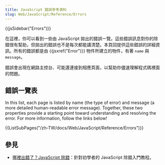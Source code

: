 ```yaml
---
title: JavaScript 錯誤參考資料
slug: Web/JavaScript/Reference/Errors
---
```


{{jsSidebar("Errors")}}

在這裡，你可以看到一些由 JavaScript 拋出的錯誤一覽。這些錯誤訊息對你的除錯很有幫助，但拋出的錯誤也不是每次都能講清楚。本頁回提供這些錯誤的詳細資訊。所有的錯誤都是由 {{jsxref("Error")}} 物件所建立的物件，有著 `name` 與 `message`。

錯誤會出現在網路主控台、可能還連接到相應頁面，以幫助你儘速理解程式碼裡面的問題。

## 錯誤一覽表

In this list, each page is listed by name (the type of error) and message (a more detailed human-readable error message). Together, these two properties provide a starting point toward understanding and resolving the error. For more information, follow the links below!

{{ListSubPages("/zh-TW/docs/Web/JavaScript/Reference/Errors")}}

## 參見

- [哪裡出錯了？JavaScript 除錯](/zh-TW/docs/Learn/JavaScript/First_steps/What_went_wrong)：針對初學者的 JavaScript 除錯入門教程。
